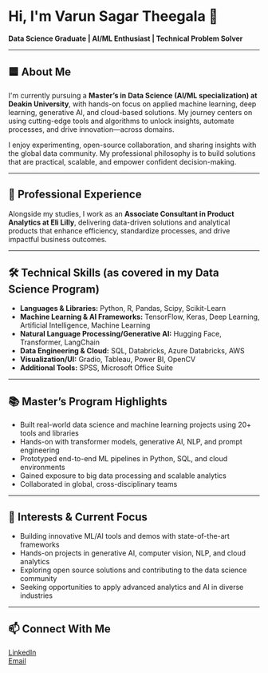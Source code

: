 # Hi, I'm Varun Sagar Theegala 👋

**Data Science Graduate | AI/ML Enthusiast | Technical Problem Solver**

---

## 🟦 About Me

I'm currently pursuing a **Master’s in Data Science (AI/ML specialization) at Deakin University**, with hands-on focus on applied machine learning, deep learning, generative AI, and cloud-based solutions. My journey centers on using cutting-edge tools and algorithms to unlock insights, automate processes, and drive innovation—across domains.

I enjoy experimenting, open-source collaboration, and sharing insights with the global data community. My professional philosophy is to build solutions that are practical, scalable, and empower confident decision-making.

---

## 💼 Professional Experience

Alongside my studies, I work as an **Associate Consultant in Product Analytics at Eli Lilly**, delivering data-driven solutions and analytical products that enhance efficiency, standardize processes, and drive impactful business outcomes.

---

## 🛠️ Technical Skills (as covered in my Data Science Program)

- **Languages & Libraries:** Python, R, Pandas, Scipy, Scikit-Learn
- **Machine Learning & AI Frameworks:** TensorFlow, Keras, Deep Learning, Artificial Intelligence, Machine Learning
- **Natural Language Processing/Generative AI:** Hugging Face, Transformer, LangChain
- **Data Engineering & Cloud:** SQL, Databricks, Azure Databricks, AWS
- **Visualization/UI:** Gradio, Tableau, Power BI, OpenCV
- **Additional Tools:** SPSS, Microsoft Office Suite

---

## 📚 Master’s Program Highlights

- Built real-world data science and machine learning projects using 20+ tools and libraries
- Hands-on with transformer models, generative AI, NLP, and prompt engineering
- Prototyped end-to-end ML pipelines in Python, SQL, and cloud environments
- Gained exposure to big data processing and scalable analytics
- Collaborated in global, cross-disciplinary teams

---

## 🚀 Interests & Current Focus

- Building innovative ML/AI tools and demos with state-of-the-art frameworks
- Hands-on projects in generative AI, computer vision, NLP, and cloud analytics
- Exploring open source solutions and contributing to the data science community
- Seeking opportunities to apply advanced analytics and AI in diverse industries

---

## 📫 Connect With Me

[LinkedIn](https://www.linkedin.com/in/varun-sagar-theegala/)  
[Email](varun6299@gmail.com)  
